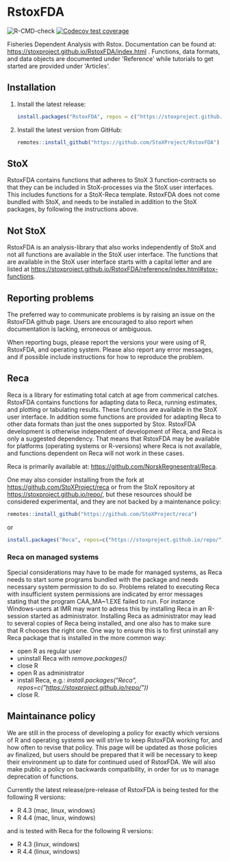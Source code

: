 # RstoxFDA
![R-CMD-check](https://github.com/StoXProject/RstoxFDA/workflows/R-CMD-check/badge.svg)
[![Codecov test coverage](https://codecov.io/gh/StoxProject/RstoxFDA/branch/master/graph/badge.svg)](https://codecov.io/gh/StoxProject/RstoxFDA?branch=master)

Fisheries Dependent Analysis with Rstox. Documentation can be found at: https://stoxproject.github.io/RstoxFDA/index.html . Functions, data formats, and data objects are documented under 'Reference' while tutorials to get started are provided under 'Articles'. 

## Installation

1. Install the latest release:
    ```r
    install.packages("RstoxFDA", repos = c("https://stoxproject.github.io/repo", "https://cloud.r-project.org"))
    ```

2. Install the latest version from GitHub:
    ```r
    remotes::install_github("https://github.com/StoXProject/RstoxFDA")
    ```

## StoX
RstoxFDA contains functions that adheres to StoX 3 function-contracts so that they can be included in StoX-processes via the StoX user interfaces. This includes functions for a StoX-Reca template. RstoxFDA does not come bundled with StoX, and needs to be installed in addition to the StoX packages, by following the instructions above.

## Not StoX
RstoxFDA is an analysis-library that also works independently of StoX and not all functions are available in the StoX user interface. The functions that are available in the StoX user interface starts with a capital letter and are listed at https://stoxproject.github.io/RstoxFDA/reference/index.html#stox-functions.

## Reporting problems
The preferred way to communicate problems is by raising an issue on the RstoxFDA github page. Users are encouraged to also report when documentation is lacking, erroneous or ambiguous.

When reporting bugs, please report the versions your were using of R, RstoxFDA, and operating system. Please also report any error messages, and if possible include instructions for how to reproduce the problem.

## Reca
Reca is a library for estimating total catch at age from commerical catches. RstoxFDA contains functions for adapting data to Reca, running estimates, and plotting or tabulating results. These functions are available in the StoX user interface. In addition some functions are provided for adapting Reca to other data formats than just the ones supported by Stox. RstoxFDA development is otherwise independent of development of Reca, and Reca is only a suggested dependency. That means that RstoxFDA may be available for platforms (operating systems or R-versions) where Reca is not available, and functions dependent on Reca will not work in these cases.

Reca is primarily available at: https://github.com/NorskRegnesentral/Reca.

One may also consider installing from the fork at https://github.com/StoXProject/reca or from the StoX repository at https://stoxproject.github.io/repo/, but these resources should be considered experimental, and they are not backed by a maintenance policy: 

  ```r
  remotes::install_github("https://github.com/StoXProject/reca")
  ```

or

  ```r
  install.packages("Reca", repos=c("https://stoxproject.github.io/repo/"))
  ```

### Reca on managed systems
Special considerations may have to be made for managed systems, as Reca needs to start some programs bundled with the package and needs necessary system permission to do so. Problems related to executing Reca with insufficient system permissions are indicated by error messages stating that the program CAA_MA~1.EXE failed to run. For instance Windows-users at IMR may want to adress this by installing Reca in an R-session started as administrator. Installing Reca as administrator may lead to several copies of Reca being installed, and one also has to make sure that R chooses the right one. One way to ensure this is to first uninstall any Reca package that is installed in the more common way:
* open R as regular user
* uninstall Reca with _remove.packages()_
* close R
* open R as administrator
* install Reca, e.g.: _install.packages("Reca", repos=c("https://stoxproject.github.io/repo/"))_
* close R.


## Maintainance policy
We are still in the process of developing a policy for exactly which versions of R and operating systems we will strive to keep RstoxFDA working for, and how often to revise that policy. This page will be updated as those policies av finalized, but users should be prepared that it will be necessary to keep their environment up to date for continued used of RstoxFDA. We will also make public a policy on backwards compatibility, in order for us to manage deprecation of functions. 

Currently the latest release/pre-release of RstoxFDA is being tested for the following R versions:

* R 4.3 (mac, linux, windows)
* R 4.4 (mac, linux, windows)

and is tested with Reca for the following R versions:

* R 4.3 (linux, windows)
* R 4.4 (linux, windows)